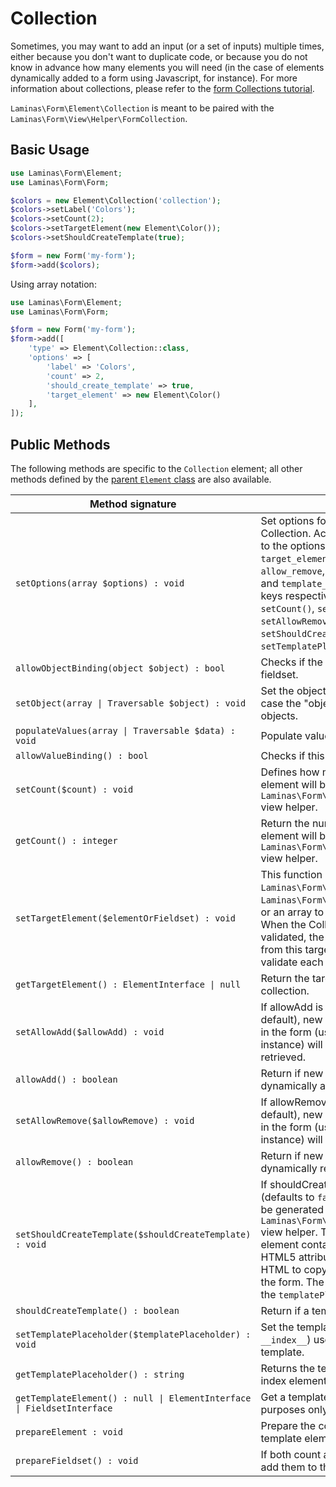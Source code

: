 # Collection

Sometimes, you may want to add an input (or a set of inputs) multiple times,
either because you don't want to duplicate code, or because you do not know in
advance how many elements you will need (in the case of elements dynamically
added to a form using Javascript, for instance). For more information about
collections, please refer to the [form Collections tutorial](../collections.md).

`Laminas\Form\Element\Collection` is meant to be paired with the
`Laminas\Form\View\Helper\FormCollection`.

## Basic Usage

```php
use Laminas\Form\Element;
use Laminas\Form\Form;

$colors = new Element\Collection('collection');
$colors->setLabel('Colors');
$colors->setCount(2);
$colors->setTargetElement(new Element\Color());
$colors->setShouldCreateTemplate(true);

$form = new Form('my-form');
$form->add($colors);
```

Using array notation:

```php
use Laminas\Form\Element;
use Laminas\Form\Form;

$form = new Form('my-form');
$form->add([
    'type' => Element\Collection::class,
    'options' => [
        'label' => 'Colors',
        'count' => 2,
        'should_create_template' => true,
        'target_element' => new Element\Color()
    ],
]);
```

## Public Methods

The following methods are specific to the `Collection` element; all other methods
defined by the [parent `Element` class](element.md#public-methods) are also
available.

| Method signature                                                       | Description                                                                                                                                                                                                                                                                                                                                                                                                                                 |
|------------------------------------------------------------------------|---------------------------------------------------------------------------------------------------------------------------------------------------------------------------------------------------------------------------------------------------------------------------------------------------------------------------------------------------------------------------------------------------------------------------------------------|
| `setOptions(array $options) : void`                                    | Set options for an element of type Collection. Accepted options, in addition to the options inherited from [Element](element.md#public-methods), are: `target_element`, `count`, `allow_add`, `allow_remove`, `should_create_template` and `template_placeholder`. Those option keys respectively call `setTargetElement()`, `setCount()`, `setAllowAdd()`, `setAllowRemove()`, `setShouldCreateTemplate()` and `setTemplatePlaceholder()`. |
| `allowObjectBinding(object $object) : bool`                            | Checks if the object can be set in this fieldset.                                                                                                                                                                                                                                                                                                                                                                                           |
| `setObject(array \| Traversable $object) : void`                       | Set the object used by the hydrator. In this case the "object" is a collection of objects.                                                                                                                                                                                                                                                                                                                                                  |
| `populateValues(array \| Traversable $data) : void`                    | Populate values                                                                                                                                                                                                                                                                                                                                                                                                                             |
| `allowValueBinding() : bool`                                           | Checks if this fieldset can bind data                                                                                                                                                                                                                                                                                                                                                                                                       |
| `setCount($count) : void`                                              | Defines how many times the target element will be initially rendered by the `Laminas\Form\View\Helper\FormCollection` view helper.                                                                                                                                                                                                                                                                                                          |
| `getCount() : integer`                                                 | Return the number of times the target element will be initially rendered by the `Laminas\Form\View\Helper\FormCollection` view helper.                                                                                                                                                                                                                                                                                                      |
| `setTargetElement($elementOrFieldset) : void`                          | This function either takes an `Laminas\Form\ElementInterface`, `Laminas\Form\FieldsetInterface` instance or an array to pass to the form factory. When the Collection element will be validated, the input filter will be retrieved from this target element and be used to validate each element in the collection.                                                                                                                        |
| `getTargetElement() : ElementInterface \| null`                        | Return the target element used by the collection.                                                                                                                                                                                                                                                                                                                                                                                           |
| `setAllowAdd($allowAdd) : void`                                        | If allowAdd is set to true (which is the default), new elements added dynamically in the form (using JavaScript, for instance) will also be validated and retrieved.                                                                                                                                                                                                                                                                        |
| `allowAdd() : boolean`                                                 | Return if new elements can be dynamically added in the collection.                                                                                                                                                                                                                                                                                                                                                                          |
| `setAllowRemove($allowRemove) : void`                                  | If allowRemove is set to true (which is the default), new elements added dynamically in the form (using JavaScript, for instance) will be allowed to be removed.                                                                                                                                                                                                                                                                            |
| `allowRemove() : boolean`                                              | Return if new elements can be dynamically removed from the collection.                                                                                                                                                                                                                                                                                                                                                                      |
| `setShouldCreateTemplate($shouldCreateTemplate) : void`                | If shouldCreateTemplate is set to `true` (defaults to `false`), a `<span>` element will be generated by the `Laminas\Form\View\Helper\FormCollection` view helper. This non-semantic `span` element contains a single data-template HTML5 attribute whose value is the whole HTML to copy to create a new element in the form. The template is indexed using the `templatePlaceholder` value.                                               |
| `shouldCreateTemplate() : boolean`                                     | Return if a template should be created.                                                                                                                                                                                                                                                                                                                                                                                                     |
| `setTemplatePlaceholder($templatePlaceholder) : void`                  | Set the template placeholder (defaults to `__index__`) used to index element in the template.                                                                                                                                                                                                                                                                                                                                               |
| `getTemplatePlaceholder() : string`                                    | Returns the template placeholder used to index element in the template.                                                                                                                                                                                                                                                                                                                                                                     |
| `getTemplateElement() : null \| ElementInterface \| FieldsetInterface` | Get a template element used for rendering purposes only                                                                                                                                                                                                                                                                                                                                                                                     |
| `prepareElement : void`                                                | Prepare the collection by adding a dummy template element if the user want one                                                                                                                                                                                                                                                                                                                                                              |
| `prepareFieldset() : void`                                             | If both count and targetElement are set, add them to the fieldset                                                                                                                                                                                                                                                                                                                                                                           |
